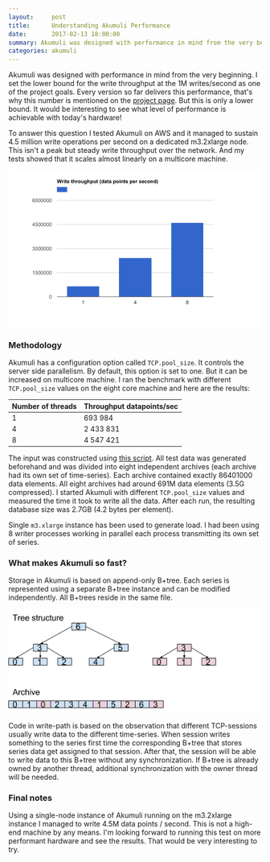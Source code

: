 ```yaml
---
layout:     post
title:      Understanding Akumuli Performance
date:       2017-02-13 18:00:00
summary: Akumuli was designed with performance in mind from the very beginning. I set the lower bound for the write throughput at the 1M writes/second as one of the project goals. Every version so far delivers this performance, that's why this number is mentioned on the project page. But this is only a lower bound. It would be interesting to see what level of performance is achievable with today's hardware!
categories: akumuli
---
```


Akumuli was designed with performance in mind from the very beginning. I set the lower bound for the write throughput at the 1M writes/second as one of the project goals. Every version so far delivers this performance, that's why this number is mentioned on the [project page](https://github.com/akumuli/Akumuli). But this is only a lower bound. It would be interesting to see what level of performance is achievable with today's hardware!

To answer this question I tested Akumuli on AWS and it managed to sustain 4.5 million write operations per second on a dedicated m3.2xlarge node. This isn't a peak but steady write throughput over the network. And my tests showed that it scales almost linearly on a multicore machine.

![Akumuli benchmark results on AWS m3.2xlarge instance](/images/benchmark_bar_plot.png)

### Methodology

Akumuli has a configuration option called `TCP.pool_size`. It controls the server side parallelism. By default, this option is set to one. But it can be increased on multicore machine. I ran the benchmark with different `TCP.pool_size` values on the eight core machine and here are the results:

| Number of threads | Throughput datapoints/sec |
|-------------------|---------------------------|
|1                      | 693 984|
|4                      | 2 433 831|
|8                      | 4 547 421|

The input was constructed using [this script](https://github.com/akumuli/test_input_generator). All test data was generated beforehand and was divided into eight independent archives (each archive had its own set of time-series). Each archive contained exactly 86401000 data elements. All eight archives had around 691M data elements (3.5G compressed).
I started Akumuli with different `TCP.pool_size` values and measured the time it took to write all the data. After each run, the resulting database size was 2.7GB (4.2 bytes per element).

Single `m3.xlarge` instance has been used to generate load. I had been using 8 writer processes working in parallel each process transmitting its own set of series.

### What makes Akumuli so fast?

Storage in Akumuli is based on append-only B+tree. Each series is represented using a separate B+tree instance and can be modified independently. All B+trees reside in the same file.

![B+tree mapping](/images/btree_schema.png)

Code in write-path is based on the observation that different TCP-sessions usually write data to the different time-series. When session writes something to the series first time the corresponding B+tree that stores series data get assigned to that session. After that, the session will be able to write data to this B+tree without any synchronization. If B+tree is already owned by another thread, additional synchronization with the owner thread will be needed. 

### Final notes

Using a single-node instance of Akumuli running on the m3.2xlarge instance I managed to write 4.5M data points / second. This is not a high-end machine by any means. I'm looking forward to running this test on more performant hardware and see the results. That would be very interesting to try.
